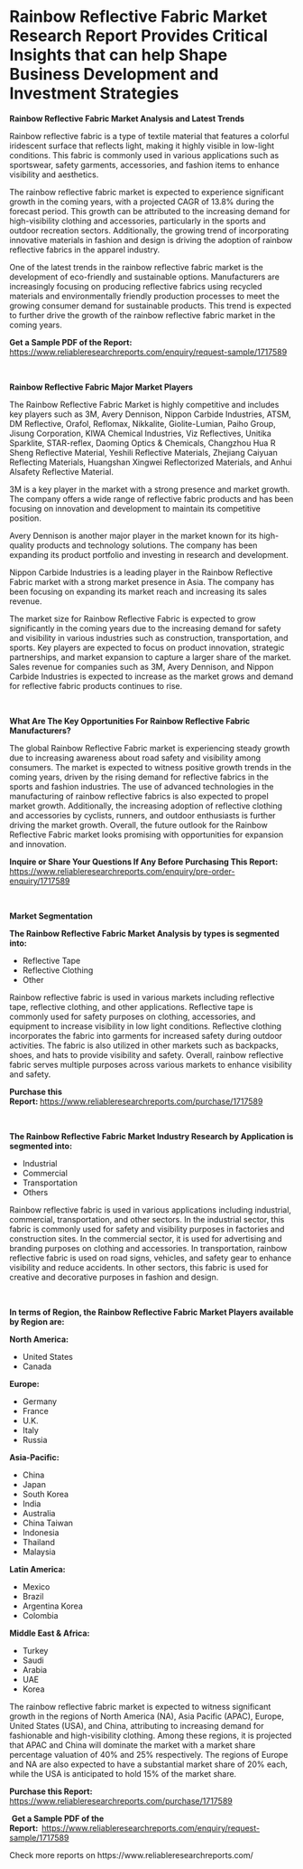<p><h1>Rainbow Reflective Fabric Market Research Report Provides Critical Insights that can help Shape Business Development and Investment Strategies</h1></p><p><strong>Rainbow Reflective Fabric Market Analysis and Latest Trends</strong></p>
<p><p>Rainbow reflective fabric is a type of textile material that features a colorful iridescent surface that reflects light, making it highly visible in low-light conditions. This fabric is commonly used in various applications such as sportswear, safety garments, accessories, and fashion items to enhance visibility and aesthetics.</p><p>The rainbow reflective fabric market is expected to experience significant growth in the coming years, with a projected CAGR of 13.8% during the forecast period. This growth can be attributed to the increasing demand for high-visibility clothing and accessories, particularly in the sports and outdoor recreation sectors. Additionally, the growing trend of incorporating innovative materials in fashion and design is driving the adoption of rainbow reflective fabrics in the apparel industry.</p><p>One of the latest trends in the rainbow reflective fabric market is the development of eco-friendly and sustainable options. Manufacturers are increasingly focusing on producing reflective fabrics using recycled materials and environmentally friendly production processes to meet the growing consumer demand for sustainable products. This trend is expected to further drive the growth of the rainbow reflective fabric market in the coming years.</p></p>
<p><strong>Get a Sample PDF of the Report:&nbsp;</strong> <a href="https://www.reliableresearchreports.com/enquiry/request-sample/1717589">https://www.reliableresearchreports.com/enquiry/request-sample/1717589</a></p>
<p>&nbsp;</p>
<p><strong>Rainbow Reflective Fabric Major Market Players</strong></p>
<p><p>The Rainbow Reflective Fabric Market is highly competitive and includes key players such as 3M, Avery Dennison, Nippon Carbide Industries, ATSM, DM Reflective, Orafol, Reflomax, Nikkalite, Giolite-Lumian, Paiho Group, Jisung Corporation, KIWA Chemical Industries, Viz Reflectives, Unitika Sparklite, STAR-reflex, Daoming Optics & Chemicals, Changzhou Hua R Sheng Reflective Material, Yeshili Reflective Materials, Zhejiang Caiyuan Reflecting Materials, Huangshan Xingwei Reflectorized Materials, and Anhui Alsafety Reflective Material.</p><p>3M is a key player in the market with a strong presence and market growth. The company offers a wide range of reflective fabric products and has been focusing on innovation and development to maintain its competitive position.</p><p>Avery Dennison is another major player in the market known for its high-quality products and technology solutions. The company has been expanding its product portfolio and investing in research and development.</p><p>Nippon Carbide Industries is a leading player in the Rainbow Reflective Fabric market with a strong market presence in Asia. The company has been focusing on expanding its market reach and increasing its sales revenue.</p><p>The market size for Rainbow Reflective Fabric is expected to grow significantly in the coming years due to the increasing demand for safety and visibility in various industries such as construction, transportation, and sports. Key players are expected to focus on product innovation, strategic partnerships, and market expansion to capture a larger share of the market. Sales revenue for companies such as 3M, Avery Dennison, and Nippon Carbide Industries is expected to increase as the market grows and demand for reflective fabric products continues to rise.</p></p>
<p>&nbsp;</p>
<p><strong>What Are The Key Opportunities For Rainbow Reflective Fabric Manufacturers?</strong></p>
<p><p>The global Rainbow Reflective Fabric market is experiencing steady growth due to increasing awareness about road safety and visibility among consumers. The market is expected to witness positive growth trends in the coming years, driven by the rising demand for reflective fabrics in the sports and fashion industries. The use of advanced technologies in the manufacturing of rainbow reflective fabrics is also expected to propel market growth. Additionally, the increasing adoption of reflective clothing and accessories by cyclists, runners, and outdoor enthusiasts is further driving the market growth. Overall, the future outlook for the Rainbow Reflective Fabric market looks promising with opportunities for expansion and innovation.</p></p>
<p><strong>Inquire or Share Your Questions If Any Before Purchasing This Report:</strong> <a href="https://www.reliableresearchreports.com/enquiry/pre-order-enquiry/1717589">https://www.reliableresearchreports.com/enquiry/pre-order-enquiry/1717589</a></p>
<p>&nbsp;</p>
<p><strong>Market Segmentation</strong></p>
<p><strong>The Rainbow Reflective Fabric Market Analysis by types is segmented into:</strong></p>
<p><ul><li>Reflective Tape</li><li>Reflective Clothing</li><li>Other</li></ul></p>
<p><p>Rainbow reflective fabric is used in various markets including reflective tape, reflective clothing, and other applications. Reflective tape is commonly used for safety purposes on clothing, accessories, and equipment to increase visibility in low light conditions. Reflective clothing incorporates the fabric into garments for increased safety during outdoor activities. The fabric is also utilized in other markets such as backpacks, shoes, and hats to provide visibility and safety. Overall, rainbow reflective fabric serves multiple purposes across various markets to enhance visibility and safety.</p></p>
<p><strong>Purchase this Report:&nbsp;</strong><a href="https://www.reliableresearchreports.com/purchase/1717589">https://www.reliableresearchreports.com/purchase/1717589</a></p>
<p>&nbsp;</p>
<p><strong>The Rainbow Reflective Fabric Market Industry Research by Application is segmented into:</strong></p>
<p><ul><li>Industrial</li><li>Commercial</li><li>Transportation</li><li>Others</li></ul></p>
<p><p>Rainbow reflective fabric is used in various applications including industrial, commercial, transportation, and other sectors. In the industrial sector, this fabric is commonly used for safety and visibility purposes in factories and construction sites. In the commercial sector, it is used for advertising and branding purposes on clothing and accessories. In transportation, rainbow reflective fabric is used on road signs, vehicles, and safety gear to enhance visibility and reduce accidents. In other sectors, this fabric is used for creative and decorative purposes in fashion and design.</p></p>
<p>&nbsp;</p>
<p><strong>In terms of Region, the Rainbow Reflective Fabric Market Players available by Region are:</strong></p>
<p>
    <p> <strong> North America: </strong>
        <ul>
            <li>United States</li>
            <li>Canada</li>
        </ul>
        </p> 
    <p> <strong> Europe: </strong>
        <ul>
            <li>Germany</li>
            <li>France</li>
            <li>U.K.</li>
            <li>Italy</li>
            <li>Russia</li>
        </ul>
        </p> 
    <p> <strong> Asia-Pacific: </strong>
        <ul>
            <li>China</li>
            <li>Japan</li>
            <li>South Korea</li>
            <li>India</li>
            <li>Australia</li>
            <li>China Taiwan</li>
            <li>Indonesia</li>
            <li>Thailand</li>
            <li>Malaysia</li>
        </ul>
        </p> 
    <p> <strong> Latin America: </strong>
        <ul>
            <li>Mexico</li>
            <li>Brazil</li>
            <li>Argentina Korea</li>
            <li>Colombia</li>
        </ul>
        </p> 
    <p> <strong> Middle East & Africa: </strong>
        <ul>
            <li>Turkey</li>
            <li>Saudi</li>
            <li>Arabia</li>
            <li>UAE</li>
            <li>Korea</li>
        </ul>
    </p>
    </p>
<p><p>The rainbow reflective fabric market is expected to witness significant growth in the regions of North America (NA), Asia Pacific (APAC), Europe, United States (USA), and China, attributing to increasing demand for fashionable and high-visibility clothing. Among these regions, it is projected that APAC and China will dominate the market with a market share percentage valuation of 40% and 25% respectively. The regions of Europe and NA are also expected to have a substantial market share of 20% each, while the USA is anticipated to hold 15% of the market share.</p></p>
<p><strong>Purchase this Report: </strong><a href="https://www.reliableresearchreports.com/purchase/1717589">https://www.reliableresearchreports.com/purchase/1717589</a></p>
<p>&nbsp;<strong>Get a Sample PDF of the Report:&nbsp;&nbsp;</strong><a href="https://www.reliableresearchreports.com/enquiry/request-sample/1717589">https://www.reliableresearchreports.com/enquiry/request-sample/1717589</a></p>
<p><strong></strong></p>
<p>Check more reports on https://www.reliableresearchreports.com/</p>
